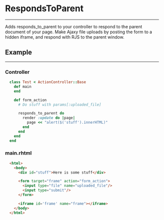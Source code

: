 # RespondsToParent

---

Adds responds_to_parent to your controller to respond to the parent document of your page.
Make Ajaxy file uploads by posting the form to a hidden iframe, and respond with
RJS to the parent window.

## Example

---

### Controller

```ruby
  class Test < ActionController::Base
    def main
    end

    def form_action
      # Do stuff with params[:uploaded_file]

      responds_to_parent do
        render :update do |page|
          page << "alert($('stuff').innerHTML)"
        end
      end
    end
  end
```

### main.rhtml

```html
  <html>
    <body>
      <div id="stuff">Here is some stuff</div>

      <form target="frame" action="form_action">
        <input type="file" name="uploaded_file"/>
        <input type="submit"/>
      </form>

      <iframe id='frame' name="frame"></iframe>
    </body>
  </html>
```
